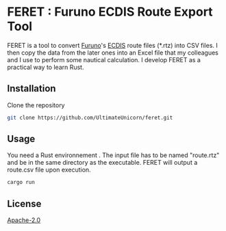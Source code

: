 # FERET : Furuno ECDIS Route Export Tool

FERET is a tool to convert [Furuno](https://www.furuno.com/en/)'s [ECDIS](https://en.wikipedia.org/wiki/Electronic_navigational_chart) route files (*.rtz) into CSV files. I then copy the data from the later ones into an Excel file that my colleagues and I use to perform some nautical calculation. I develop FERET as a practical way to learn Rust.

## Installation

Clone the repository
```bash
git clone https://github.com/UltimateUnicorn/feret.git
```

## Usage

You need a Rust environnement . The input file has to be named "route.rtz" and be in the same directory as the executable. FERET will output a route.csv file upon execution.
```bash
cargo run
```

## License

[Apache-2.0](https://github.com/UltimateUnicorn/feret/blob/main/LICENSE)

